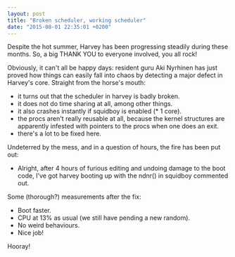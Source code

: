 ```yaml
---
layout: post
title: "Broken scheduler, working scheduler"
date: "2015-08-01 22:35:01 +0200"
---
```

Despite the hot summer, Harvey has been progressing steadily during these months. So, a big THANK YOU to everyone involved, you all rock!

Obviously, it can't all be happy days: resident guru Aki Nyrhinen has just proved how things can easily fall into chaos by detecting a major defect in Harvey's core. Straight from the horse's mouth:

* it turns out that the scheduler in harvey is badly broken.
* it does not do time sharing at all, among other things.
* it also crashes instantly if squidboy is enabled (* 1 core).
* the procs aren't really reusable at all, because the kernel structures are apparently infested with pointers to the procs when one does an exit.
* there's a lot to be fixed here.

Undeterred by the mess, and in a question of hours, the fire has been put out:

* Alright, after 4 hours of furious editing and undoing damage to the boot code, I've got harvey booting up with the ndnr() in squidboy commented out.

Some (thorough?) measurements after the fix:

* Boot faster.
* CPU at 13% as usual (we still have pending a new random).
* No weird behaviours.
* Nice job!

Hooray!
